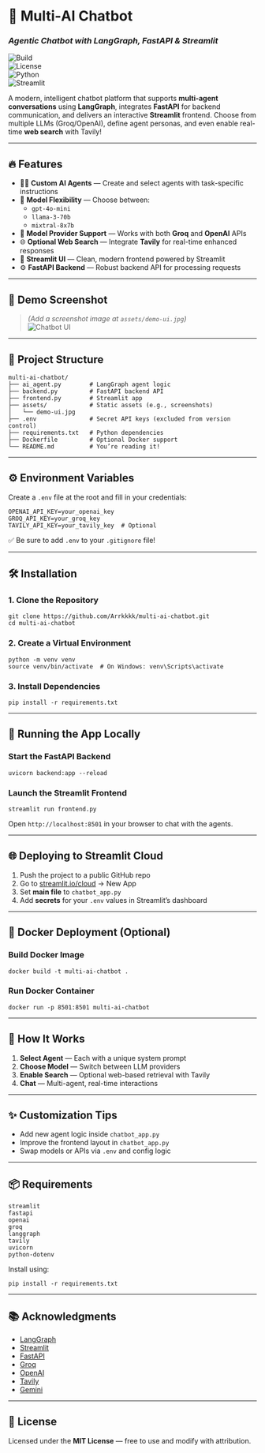 # 🧠 Multi‑AI Chatbot  
### *Agentic Chatbot with LangGraph, FastAPI & Streamlit*

![Build](https://img.shields.io/badge/build-passing-brightgreen)  
![License](https://img.shields.io/badge/license-MIT-blue)  
![Python](https://img.shields.io/badge/python-3.10%2B-yellow)  
![Streamlit](https://img.shields.io/badge/built%20with-Streamlit-orange)

A modern, intelligent chatbot platform that supports **multi-agent conversations** using **LangGraph**, integrates **FastAPI** for backend communication, and delivers an interactive **Streamlit** frontend. Choose from multiple LLMs (Groq/OpenAI), define agent personas, and even enable real-time **web search** with Tavily!

---

## 🔥 Features

- 🧑‍🎓 **Custom AI Agents** — Create and select agents with task-specific instructions  
- 🤖 **Model Flexibility** — Choose between:
  - `gpt-4o-mini`
  - `llama-3-70b`
  - `mixtral-8x7b`
- 🔌 **Model Provider Support** — Works with both **Groq** and **OpenAI** APIs  
- 🌐 **Optional Web Search** — Integrate **Tavily** for real-time enhanced responses  
- 🎨 **Streamlit UI** — Clean, modern frontend powered by Streamlit  
- ⚙️ **FastAPI Backend** — Robust backend API for processing requests  

---

## 📸 Demo Screenshot

> *(Add a screenshot image at `assets/demo-ui.jpg`)*  
![Chatbot UI](assets/demo-ui.jpg)

---

## 📁 Project Structure

```
multi-ai-chatbot/
├── ai_agent.py        # LangGraph agent logic
├── backend.py         # FastAPI backend API
├── frontend.py        # Streamlit app
├── assets/            # Static assets (e.g., screenshots)
│   └── demo-ui.jpg
├── .env               # Secret API keys (excluded from version control)
├── requirements.txt   # Python dependencies
├── Dockerfile         # Optional Docker support
└── README.md          # You’re reading it!
```

---

## ⚙️ Environment Variables

Create a `.env` file at the root and fill in your credentials:

```
OPENAI_API_KEY=your_openai_key
GROQ_API_KEY=your_groq_key
TAVILY_API_KEY=your_tavily_key  # Optional
```

✅ Be sure to add `.env` to your `.gitignore` file!

---

## 🛠️ Installation

### 1. Clone the Repository

```
git clone https://github.com/Arrkkkk/multi-ai-chatbot.git
cd multi-ai-chatbot
```

### 2. Create a Virtual Environment

```
python -m venv venv
source venv/bin/activate  # On Windows: venv\Scripts\activate
```

### 3. Install Dependencies

```
pip install -r requirements.txt
```

---

## 🚀 Running the App Locally

### Start the FastAPI Backend

```
uvicorn backend:app --reload
```

### Launch the Streamlit Frontend

```
streamlit run frontend.py
```

Open `http://localhost:8501` in your browser to chat with the agents.

---

## 🌐 Deploying to Streamlit Cloud

1. Push the project to a public GitHub repo  
2. Go to [streamlit.io/cloud](https://streamlit.io/cloud) → New App  
3. Set **main file** to `chatbot_app.py`  
4. Add **secrets** for your `.env` values in Streamlit’s dashboard  

---

## 🐳 Docker Deployment (Optional)

### Build Docker Image

```
docker build -t multi-ai-chatbot .
```

### Run Docker Container

```
docker run -p 8501:8501 multi-ai-chatbot
```

---

## 🧠 How It Works

1. **Select Agent** — Each with a unique system prompt  
2. **Choose Model** — Switch between LLM providers  
3. **Enable Search** — Optional web-based retrieval with Tavily  
4. **Chat** — Multi-agent, real-time interactions

---

## ✨ Customization Tips

- Add new agent logic inside `chatbot_app.py`  
- Improve the frontend layout in `chatbot_app.py`  
- Swap models or APIs via `.env` and config logic

---

## 📦 Requirements

```
streamlit
fastapi
openai
groq
langgraph
tavily
uvicorn
python-dotenv
```

Install using:

```
pip install -r requirements.txt
```

---

## 📚 Acknowledgments

- [LangGraph](https://www.langgraph.dev/)  
- [Streamlit](https://streamlit.io/)  
- [FastAPI](https://fastapi.tiangolo.com/)  
- [Groq](https://groq.com/)  
- [OpenAI](https://openai.com/)  
- [Tavily](https://www.tavily.com/)
- [Gemini](https://gemini.google.com)

---

## 📄 License

Licensed under the **MIT License** — free to use and modify with attribution.
